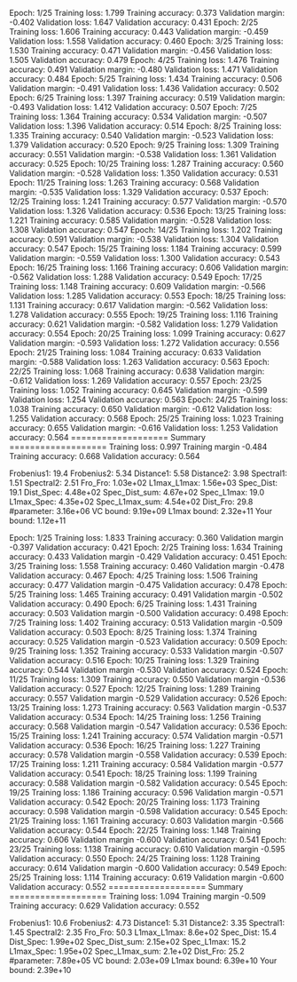 Epoch: 1/25       Training loss: 1.799  Training accuracy: 0.373    Validation margin: -0.402  Validation loss: 1.647  Validation accuracy: 0.431
Epoch: 2/25       Training loss: 1.606  Training accuracy: 0.443    Validation margin: -0.459  Validation loss: 1.558  Validation accuracy: 0.460
Epoch: 3/25       Training loss: 1.530  Training accuracy: 0.471    Validation margin: -0.456  Validation loss: 1.505  Validation accuracy: 0.479
Epoch: 4/25       Training loss: 1.476  Training accuracy: 0.491    Validation margin: -0.480  Validation loss: 1.471  Validation accuracy: 0.484
Epoch: 5/25       Training loss: 1.434  Training accuracy: 0.506    Validation margin: -0.491  Validation loss: 1.436  Validation accuracy: 0.502
Epoch: 6/25       Training loss: 1.397  Training accuracy: 0.519    Validation margin: -0.493  Validation loss: 1.412  Validation accuracy: 0.507
Epoch: 7/25       Training loss: 1.364  Training accuracy: 0.534    Validation margin: -0.507  Validation loss: 1.396  Validation accuracy: 0.514
Epoch: 8/25       Training loss: 1.335  Training accuracy: 0.540    Validation margin: -0.523  Validation loss: 1.379  Validation accuracy: 0.520
Epoch: 9/25       Training loss: 1.309  Training accuracy: 0.551    Validation margin: -0.538  Validation loss: 1.361  Validation accuracy: 0.525
Epoch: 10/25      Training loss: 1.287  Training accuracy: 0.560    Validation margin: -0.528  Validation loss: 1.350  Validation accuracy: 0.531
Epoch: 11/25      Training loss: 1.263  Training accuracy: 0.568    Validation margin: -0.535  Validation loss: 1.329  Validation accuracy: 0.537
Epoch: 12/25      Training loss: 1.241  Training accuracy: 0.577    Validation margin: -0.570  Validation loss: 1.326  Validation accuracy: 0.536
Epoch: 13/25      Training loss: 1.221  Training accuracy: 0.585    Validation margin: -0.528  Validation loss: 1.308  Validation accuracy: 0.547
Epoch: 14/25      Training loss: 1.202  Training accuracy: 0.591    Validation margin: -0.538  Validation loss: 1.304  Validation accuracy: 0.547
Epoch: 15/25      Training loss: 1.184  Training accuracy: 0.599    Validation margin: -0.559  Validation loss: 1.300  Validation accuracy: 0.543
Epoch: 16/25      Training loss: 1.166  Training accuracy: 0.606    Validation margin: -0.562  Validation loss: 1.288  Validation accuracy: 0.549
Epoch: 17/25      Training loss: 1.148  Training accuracy: 0.609    Validation margin: -0.566  Validation loss: 1.285  Validation accuracy: 0.553
Epoch: 18/25      Training loss: 1.131  Training accuracy: 0.617    Validation margin: -0.562  Validation loss: 1.278  Validation accuracy: 0.555
Epoch: 19/25      Training loss: 1.116  Training accuracy: 0.621    Validation margin: -0.582  Validation loss: 1.279  Validation accuracy: 0.554
Epoch: 20/25      Training loss: 1.099  Training accuracy: 0.627    Validation margin: -0.593  Validation loss: 1.272  Validation accuracy: 0.556
Epoch: 21/25      Training loss: 1.084  Training accuracy: 0.633    Validation margin: -0.588  Validation loss: 1.263  Validation accuracy: 0.563
Epoch: 22/25      Training loss: 1.068  Training accuracy: 0.638    Validation margin: -0.612  Validation loss: 1.269  Validation accuracy: 0.557
Epoch: 23/25      Training loss: 1.052  Training accuracy: 0.645    Validation margin: -0.599  Validation loss: 1.254  Validation accuracy: 0.563
Epoch: 24/25      Training loss: 1.038  Training accuracy: 0.650    Validation margin: -0.612  Validation loss: 1.255  Validation accuracy: 0.568
Epoch: 25/25      Training loss: 1.023  Training accuracy: 0.655    Validation margin: -0.616  Validation loss: 1.253  Validation accuracy: 0.564
=================== Summary ===================
 Training loss: 0.997   Training margin -0.484    Training accuracy: 0.668   Validation accuracy: 0.564

Frobenius1:      19.4
Frobenius2:      5.34
Distance1:       5.58
Distance2:       3.98
Spectral1:       1.51
Spectral2:       2.51
Fro_Fro:         1.03e+02
L1max_L1max:     1.56e+03
Spec_Dist:       19.1
Dist_Spec:       4.48e+02
Spec_Dist_sum:   4.67e+02
Spec_L1max:      19.0
L1max_Spec:      4.35e+02
Spec_L1max_sum:  4.54e+02
Dist_Fro:        29.8
#parameter:      3.16e+06
VC bound:        9.19e+09
L1max bound:     2.32e+11
Your bound:      1.12e+11







Epoch: 1/25      Training loss: 1.833   Training accuracy: 0.360    Validation margin -0.397   Validation accuracy: 0.421
Epoch: 2/25      Training loss: 1.634   Training accuracy: 0.433    Validation margin -0.429   Validation accuracy: 0.451
Epoch: 3/25      Training loss: 1.558   Training accuracy: 0.460    Validation margin -0.478   Validation accuracy: 0.467
Epoch: 4/25      Training loss: 1.506   Training accuracy: 0.477    Validation margin -0.475   Validation accuracy: 0.478
Epoch: 5/25      Training loss: 1.465   Training accuracy: 0.491    Validation margin -0.502   Validation accuracy: 0.490
Epoch: 6/25      Training loss: 1.431   Training accuracy: 0.503    Validation margin -0.500   Validation accuracy: 0.498
Epoch: 7/25      Training loss: 1.402   Training accuracy: 0.513    Validation margin -0.509   Validation accuracy: 0.503
Epoch: 8/25      Training loss: 1.374   Training accuracy: 0.525    Validation margin -0.523   Validation accuracy: 0.509
Epoch: 9/25      Training loss: 1.352   Training accuracy: 0.533    Validation margin -0.507   Validation accuracy: 0.516
Epoch: 10/25     Training loss: 1.329   Training accuracy: 0.544    Validation margin -0.530   Validation accuracy: 0.524
Epoch: 11/25     Training loss: 1.309   Training accuracy: 0.550    Validation margin -0.536   Validation accuracy: 0.527
Epoch: 12/25     Training loss: 1.289   Training accuracy: 0.557    Validation margin -0.529   Validation accuracy: 0.526
Epoch: 13/25     Training loss: 1.273   Training accuracy: 0.563    Validation margin -0.537   Validation accuracy: 0.534
Epoch: 14/25     Training loss: 1.256   Training accuracy: 0.568    Validation margin -0.547   Validation accuracy: 0.536
Epoch: 15/25     Training loss: 1.241   Training accuracy: 0.574    Validation margin -0.571   Validation accuracy: 0.536
Epoch: 16/25     Training loss: 1.227   Training accuracy: 0.578    Validation margin -0.558   Validation accuracy: 0.539
Epoch: 17/25     Training loss: 1.211   Training accuracy: 0.584    Validation margin -0.577   Validation accuracy: 0.541
Epoch: 18/25     Training loss: 1.199   Training accuracy: 0.588    Validation margin -0.582   Validation accuracy: 0.545
Epoch: 19/25     Training loss: 1.186   Training accuracy: 0.596    Validation margin -0.571   Validation accuracy: 0.542
Epoch: 20/25     Training loss: 1.173   Training accuracy: 0.598    Validation margin -0.598   Validation accuracy: 0.545
Epoch: 21/25     Training loss: 1.161   Training accuracy: 0.603    Validation margin -0.566   Validation accuracy: 0.544
Epoch: 22/25     Training loss: 1.148   Training accuracy: 0.606    Validation margin -0.600   Validation accuracy: 0.541
Epoch: 23/25     Training loss: 1.138   Training accuracy: 0.610    Validation margin -0.595   Validation accuracy: 0.550
Epoch: 24/25     Training loss: 1.128   Training accuracy: 0.614    Validation margin -0.600   Validation accuracy: 0.549
Epoch: 25/25     Training loss: 1.114   Training accuracy: 0.619    Validation margin -0.600   Validation accuracy: 0.552
=================== Summary ===================
 Training loss: 1.094   Training margin -0.509    Training accuracy: 0.629   Validation accuracy: 0.552

Frobenius1:      10.6
Frobenius2:      4.73
Distance1:       5.31
Distance2:       3.35
Spectral1:       1.45
Spectral2:       2.35
Fro_Fro:         50.3
L1max_L1max:     8.6e+02
Spec_Dist:       15.4
Dist_Spec:       1.99e+02
Spec_Dist_sum:   2.15e+02
Spec_L1max:      15.2
L1max_Spec:      1.95e+02
Spec_L1max_sum:  2.1e+02
Dist_Fro:        25.2
#parameter:      7.89e+05
VC bound:        2.03e+09
L1max bound:     6.39e+10
Your bound:      2.39e+10